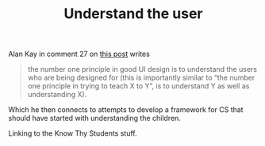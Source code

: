 ﻿---
backlinks:
- title: Know thy student
  url: /sense/CASA/know-thy-student.html
title: Understand the user
---
Alan Kay in comment 27 on [this post](https://computinged.wordpress.com/2019/01/21/standards-are-limiting-and-long-lasting-alan-kay-was-right/) writes

> the number one principle in good UI design is to understand the users who are being designed for (this is importantly similar to “the number one principle in trying to teach X to Y”, is to understand Y as well as understanding X).

Which he then connects to attempts to develop a framework for CS that should have started with understanding the children.

Linking to the Know Thy Students stuff.